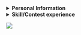 <details> 
 <summary><b>Personal Information</b></summary>
 
 - Name：CHEN,KE-RONG 
 - Email：krameri120@gmail.com
 - Job：College student  
 
</details>

<details> 
 <summary><b>Skill/Contest experience</b></summary>

- School team：National Tainan Industrial High School  Dragon Boat
- 2020 Tainan City International Dragon Boat Championships **2nd**
- Sports club：Street Workout [teamlong](https://www.instagram.com/teamlong_sw/)
- National Tainan Industrial High School independent study competitions **1st**
- National Tainan Industrial High School 108 badminton game **2nd**
- National Tainan Industrial High School 80th sportswear design competition **Champion**
- KAWAI piano performance grade **7**
- Programming language：C/C++/Python
- C Language work：[Note](https://hackmd.io/@krameri120/kerong)
- Hardware Description Language：VHDL/Verilog 
- Window programming：Python-TKinter 
- TKinter works：[Minesweeper](https://github.com/kerong2002/Minesweeper)
- 2022/10 ~ 2023/01 School buddy (teaching subject：calculus/program)
- 2022/03/30 INTEGRATED CIRCUIT DESIGN CONTEST (Group E)
- 2022/10/01 National Collegiate Programming Contest **[Preliminary](https://github.com/kerong2002/Contest_Photo/blob/main/2022/2022NCPC_preliminary_certificate.PNG)** (Team:Segmentation Fault)
- 2022/10/15 National Collegiate Programming Contest **[Final](https://github.com/kerong2002/Contest_Photo/blob/main/2022/2022NCPC_FINAL_certificate.PNG)** (Team:Segmentation Fault)
- 2022/10/22 ICPC Asia Taiwan Online Programming Contest **[TOPC](https://github.com/kerong2002/Contest_Photo/blob/main/2022/2022TOPC_team_certificate.PNG) (Team:Segmentation Fault)**

</details>

<a href=#><img src="contributions.svg"></a>
